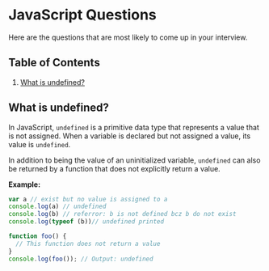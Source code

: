 # JavaScript Questions

Here are the questions that are most likely to come up in your interview.

## Table of Contents
1. [What is undefined?](#what-is-undefined)

## What is undefined?

In JavaScript, `undefined` is a primitive data type that represents a value that is not assigned. When a variable is declared but not assigned a value, its value is `undefined`.

In addition to being the value of an uninitialized variable, `undefined` can also be returned by a function that does not explicitly return a value.

**Example:**

```javascript
var a // exist but no value is assigned to a
console.log(a) // undefined 
console.log(b) // referror: b is not defined bcz b do not exist
console.log(typeof (b))// undefined printed

function foo() {
  // This function does not return a value
}
console.log(foo()); // Output: undefined
```